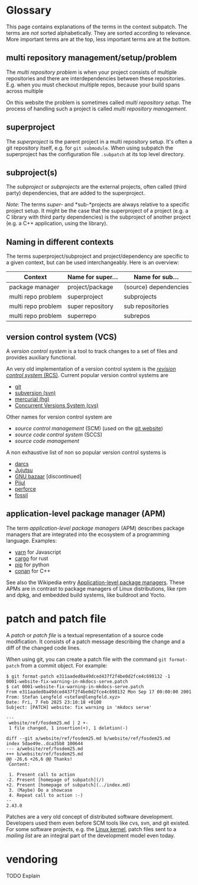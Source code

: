 # Glossary

This page contains explanations of the terms in the context subpatch. The terms
are _not_ sorted alphabetically. They are sorted according to relevance. More
important terms are at the top, less important terms are at the bottom.


## multi repository management/setup/problem

The *multi repository problem* is when your project consists of multiple
repositories and there are interdependencies between these repositories. E.g.
when you must checkout multiple repos, because your build spans across multiple

On this website the problem is sometimes called *multi repository setup*. The
process of handling such a project is called *multi repository management*.


## superproject

The *superproject* is the parent project in a multi repository setup. It's often
a git repository itself, e.g. for `git submodule`. When using subpatch the
superproject has the configuration file `.subpatch` at its top level directory.


## subproject(s)

The *subproject* or *subprojects* are the external projects, often called (third
party) dependencies, that are added to the superproject.

*Note*: The terms *super-* and *sub-*projects are always relative to a specific
project setup. It might be the case that the superproject of a project (e.g. a
C library with third party dependencies) is the subproject of another project
(e.g. a C++ application, using the library).


## Naming in different contexts

The terms superproject/subproject and project/dependency are specific to a
given context, but can be used interchangeably. Here is an overview:

| Context            | Name for super…  | Name for sub…         |
| ------------------ | ---------------- | --------------------- |
| package manager    | project/package  | (source) dependencies |
| multi repo problem | superproject     | subprojects           |
| multi repo problem | super repository | sub repositories      |
| multi repo problem | superrepo        | subrepos              |


## version control system (VCS)

A *version control system* is a tool to track changes to a set of files and
provides auxiliary functional.

An very old implementation of a version control system is the
[*revision control system* (RCS)](https://en.wikipedia.org/wiki/Revision_Control_System).
Current popular version control systems are

* [git](https://git-scm.com/)
* [subversion (svn)](https://subversion.apache.org/)
* [mercurial (hg)](https://www.mercurial-scm.org/)
* [Concurrent Versions System (cvs)](http://savannah.nongnu.org/projects/cvs)

Other names for version control system are

* *source control management* (SCM) (used on the [git website](https://git-scm.com/))
* *source code control system* (SCCS)
* *source code management*

A non exhaustive list of non so popular version control systems is

* [darcs](https://darcs.net/)
* [Jujutsu](https://jj-vcs.github.io/jj/latest/)
* [GNU bazaar](https://en.wikipedia.org/wiki/GNU_Bazaar) [discontinued]
* [Pijul](https://pijul.org/)
* [perforce](https://www.perforce.com/products/helix-core)
* [fossil](https://www.fossil-scm.org/home/doc/trunk/www/index.wiki)


## application-level package manager (APM)

The term *application-level package managers* (APM) describes package managers
that are integrated into the ecosystem of a programming language. Examples:

* [yarn](https://yarnpkg.com/) for Javascript
* [cargo](https://crates.io/) for rust
* [pip](https://pip.pypa.io/en/stable/) for python
* [conan](https://conan.io/) for C++

See also the Wikipedia entry
[Application-level package managers](https://en.wikipedia.org/wiki/List_of_software_package_management_systems#Application-level_package_managers).
These APMs are in contrast to package managers of Linux distributions, like rpm and
dpkg, and embedded build systems, like buildroot and Yocto.


# patch and patch file

A *patch* or *patch file* is a textual representation of a source code
modification. It consists of a patch message describing the change and a diff
of the changed code lines.

When using git, you can create a patch file with the command `git format-patch`
from a commit object. For example:

    $ git format-patch e311aaded0a49dced437f2f4be0d2fce4c698132 -1
    0001-website-fix-warning-in-mkdocs-serve.patch
    $ cat 0001-website-fix-warning-in-mkdocs-serve.patch
    From e311aaded0a49dced437f2f4be0d2fce4c698132 Mon Sep 17 00:00:00 2001
    From: Stefan Lengfeld <stefan@lengfeld.xyz>
    Date: Fri, 7 Feb 2025 23:10:18 +0100
    Subject: [PATCH] website: fix warning in 'mkdocs serve'

    ---
     website/ref/fosdem25.md | 2 +-
     1 file changed, 1 insertion(+), 1 deletion(-)

    diff --git a/website/ref/fosdem25.md b/website/ref/fosdem25.md
    index 5dae49e..dca35b8 100644
    --- a/website/ref/fosdem25.md
    +++ b/website/ref/fosdem25.md
    @@ -26,6 +26,6 @@ Thanks!
     Content:

     1. Present call to action
    -2. Present [homepage of subpatch](/)
    +2. Present [homepage of subpatch](../index.md)
     3. (Maybe) Do a showcase
     4. Repeat call to action :-)
    --
    2.43.0

Patches are a very old concept of distributed software development.
Developers used them even before SCM tools like cvs, svn, and git existed.
For some software projects, e.g. the [Linux kernel](https://kernel.org), patch files
sent to a *mailing list* are an integral part of the development model even today.


# vendoring

TODO Explain
